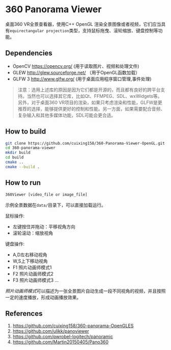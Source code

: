 # 360 Panorama Viewer

桌面360 VR全景查看器，使用C++ OpenGL 渲染全景图像或者视频，它们应当具有`equirectangular projection`类型，支持鼠标拖曳、滚轮缩放、键盘控制等功能。

## Dependencies

- OpenCV <https://opencv.org/> (用于读取图片、视频和处理文件)
- GLEW <http://glew.sourceforge.net/> （用于OpenGL函数加载）
- GLFW 3 <http://www.glfw.org/> (用于桌面应用程序窗口管理,事件处理)

> 注意：选用上述库的原因是因为它们都是开源的，而且都有良好的跨平台支持。当然也可以选择其它库，比如Qt、FFMPEG、SDL、wxWidgets等。另外，对于桌面360 VR项目的渲染，如果只考虑渲染和性能，GLFW是更推荐的选择，能够提供更好的控制和性能。另一方面，如果需要配合音频、复杂输入和其他多媒体功能，SDL可能会更合适。

## How to build

```bash
git clone https://github.com/cuixing158/360-Panorama-Viewer-OpenGL.git
cd 360-panorama-viewer
mkdir build
cd build
cmake ..
cmake --build .
```

## How to run

```bash
360Viewer [video_file or image_file]
```

示例全景数据在`data/`目录下，可以直接加载运行。

鼠标操作:

- 左键按住并拖动：平移视角方向
- 滚轮滚动：缩放视角

键盘操作:

- A,D左右移动视角
- W,S上下移动视角
- F1 照片动画师模式1
- F2 照片动画师模式2
- F3 照片动画师模式3
...

*照片动画师模式*可以描述为一张全景图片自动生成一段不同视角的视频，并且按照一定的速度播放，形成动画播放效果。

## References

1. <https://github.com/cuixing158/360-panorama-OpenGLES>
1. <https://github.com/ulikk/panoviewer>
1. <https://github.com/pwrobel-logitech/panoramic>
1. <https://github.com/Martin20150405/Pano360>
